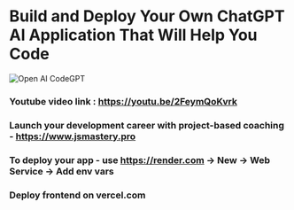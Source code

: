 # Build and Deploy Your Own ChatGPT AI Application That Will Help You Code
![Open AI CodeGPT](https://i.ibb.co/LS4DRhb/image-257.png)

### Youtube video link : https://youtu.be/2FeymQoKvrk 
### Launch your development career with project-based coaching - https://www.jsmastery.pro
### To deploy your app - use https://render.com -> New -> Web Service -> Add env vars

### Deploy frontend on vercel.com